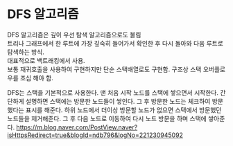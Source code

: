 # DFS 알고리즘

DFS 알고리즘은 깊이 우선 탐색 알고리즘으로도 불림\
트리나 그래프에서 한 루트에 가장 깊숙히 들어가서 확인한 후 다시 돌아와 다음 루트로 탐색하는 방식.\
대표적으로 백트래킹에서 사용.\
보통 재귀호출을 사용하여 구현하지만 단순 스택배열로도 구현함. 구조상 스택 오버플로우를 조심 해야 함.

DFS는 스택을 기본적으로 사용한다. 맨 처음 시작 노드를 스택에 쌓으면서 시작한다.
간단하게 설명하면 스택에는 방문한 노드들이 쌓인다. 그 후 방문한 노드는 체크하여 방문했다는 표시를 해준다.
하위 노드에서 더이상 방문할 노드가 없으면 스택에서 방문했던 노드들을 제거해준다. 그 후 다음 노드로 이동하여 다시 노드 방문을 하며 스택에 쌓아준다.
https://m.blog.naver.com/PostView.naver?isHttpsRedirect=true&blogId=ndb796&logNo=221230945092
